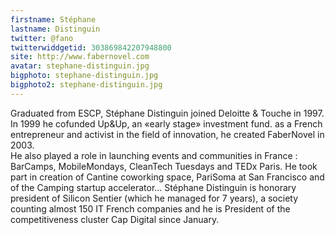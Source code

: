 ```yaml
---
firstname: Stéphane 
lastname: Distinguin
twitter: @fano
twitterwiddgetid: 303869842207948800
site: http://www.fabernovel.com
avatar: stephane-distinguin.jpg
bigphoto: stephane-distinguin.jpg
bigphoto2: stephane-distinguin.jpg
---
```


Graduated from ESCP, Stéphane Distinguin joined Deloitte & Touche in 1997. In 1999 he cofunded Up&Up, an «early stage» investment fund. as a French entrepreneur and activist in the field of innovation, he created FaberNovel in 2003.  
He also played a role in launching events and communities in France :  BarCamps, MobileMondays, CleanTech Tuesdays and TEDx Paris. He took part in creation of Cantine coworking space, PariSoma at San Francisco and of the Camping  startup accelerator... 
Stéphane Distinguin is honorary president of Silicon Sentier (which he managed for 7 years), a society counting almost 150 IT French companies and he is President of the competitiveness cluster Cap Digital since January. 


